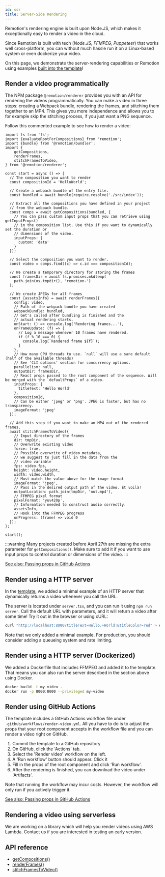 ```yaml
---
id: ssr
title: Server-Side Rendering
---
```


Remotion's rendering engine is built upon Node.JS, which makes it exceptionally easy to render a video in the cloud.

Since Remotion is built with tech (_Node.JS, FFMPEG, Puppeteer_) that works well cross-platform, you can without much hassle run it on a Linux-based system or even dockerize your video.

On this page, we demonstrate the server-rendering capabilities or Remotion using examples [built into the template](/docs#installation)!

## Render a video programmatically

The NPM package `@remotion/renderer` provides you with an API for rendering the videos programmatically. You can make a video in three steps: creating a Webpack bundle, rendering the frames, and stitching them together to an MP4. This gives you more independence and allows you to for example skip the stitching process, if you just want a PNG sequence.

Follow this commented example to see how to render a video:

```tsx
import fs from 'fs';
import {evaluateRootForCompositions} from 'remotion';
import {bundle} from '@remotion/bundler';
import {
	getCompositions,
	renderFrames,
	stitchFramesToVideo,
} from '@remotion/renderer';

const start = async () => {
  // The composition you want to render
  const compositionId = 'HelloWorld';

  // Create a webpack bundle of the entry file.
  const bundled = await bundle(require.resolve('./src/index'));

  // Extract all the compositions you have defined in your project
  // from the webpack bundle.
  const comps = await getCompositions(bundled, {
    // You can pass custom input props that you can retrieve using getInputProps()
    // in the composition list. Use this if you want to dynamically set the duration or
    // dimensions of the video.
    inputProps: {
      custom: 'data'
    }
  });

  // Select the composition you want to render.
  const video = comps.find((c) => c.id === compositionId);

  // We create a temporary directory for storing the frames
  const framesDir = await fs.promises.mkdtemp(
    path.join(os.tmpdir(), 'remotion-')
  );

  // We create JPEGs for all frames
  const {assetsInfo} = await renderFrames({
    config: video,
    // Path of the webpack bundle you have created
    webpackBundle: bundled,
    // Get's called after bundling is finished and the
    // actual rendering starts.
    onStart: () => console.log('Rendering frames...'),
    onFrameUpdate: (f) => {
      // Log a message whenever 10 frames have rendered.
      if (f % 10 === 0) {
        console.log(`Rendered frame ${f}`);
      }
    },
    // How many CPU threads to use. `null` will use a sane default (half of the available threads)
    // See 'CLI options' section for concurrency options.
    parallelism: null,
    outputDir: framesDir,
    // React props passed to the root component of the sequence. Will be merged with the `defaultProps` of a video.
    inputProps: {
      titleText: 'Hello World'
    },
    compositionId,
    // Can be either 'jpeg' or 'png'. JPEG is faster, but has no transparency.
    imageFormat: 'jpeg'
  });

  // Add this step if you want to make an MP4 out of the rendered frames.
  await stitchFramesToVideo({
    // Input directory of the frames
    dir: tmpDir,
    // Overwrite existing video
    force: true,
    // Possible overwrite of video metadata,
    // we suggest to just fill in the data from the
    // video variable
    fps: video.fps,
    height: video.height,
    width: video.width,
    // Must match the value above for the image format
    imageFormat: 'jpeg',
    // Pass in the desired output path of the video. Et voilà!
    outputLocation: path.join(tmpDir, 'out.mp4'),
    // FFMPEG pixel format
    pixelFormat: 'yuv420p',
    // Information needed to construct audio correctly.
    assetsInfo,
    // Hook into the FFMPEG progress
    onProgress: (frame) => void 0
  });
};

start();
```

:::warning
Many projects created before April 27th are missing the extra parameter for `getCompositions()`. Make sure to add it if you want to use input props to control duration or dimensions of the video.
:::

[See also: Passing props in GitHub Actions](/docs/parametrized-rendering#passing-props-in-github-actions)

## Render using a HTTP server

In the [template](/docs#installation), we added a minimal example of an HTTP server that dynamically returns a video whenever you call the URL.

The server is located under `server.tsx`, and you can run it using `npm run server`. Call the default URL with parameters, and it will return a video after some time! Try it out in the browser or using cURL:

```bash
curl "http://localhost:8000?titleText=Hello,+World!&titleColor=red" > output.mp4
```

Note that we only added a minimal example. For production, you should consider adding a queueing system and rate limiting.

## Render using a HTTP server (Dockerized)

We added a Dockerfile that includes FFMPEG and added it to the template. That means you can also run the server described in the section above using Docker.

```bash
docker build -t my-video .
docker run -p 8000:8000 --privileged my-video
```

## Render using GitHub Actions

The template includes a GitHub Actions workflow file
under `.github/workflows/render-video.yml`. All you have to do is to adjust the props that your root component accepts in the workflow file and you can render a video right on GitHub.

1. Commit the template to a GitHub repository
2. On GitHub, click the 'Actions' tab.
3. Select the 'Render video' workflow on the left.
4. A 'Run workflow' button should appear. Click it
5. Fill in the props of the root component and click 'Run workflow'.
6. After the rendering is finished, you can download the video under 'Artifacts'.

Note that running the workflow may incur costs. However, the workflow will only run if you actively trigger it.

[See also: Passing props in GitHub Actions](/docs/parametrized-rendering#passing-props-in-github-actions)

## Rendering a video using serverless

We are working on a library which will help you render videos using AWS Lambda. Contact us if you are interested in testing an early version.

## API reference

- [getCompositions()](/docs/get-compositions)
- [renderFrames()](/docs/render-frames)
- [stitchFramesToVideo()](/docs/stitch-frames-to-video)
